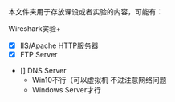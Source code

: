 本文件夹用于存放课设或者实验的内容，可能有：

Wireshark实验+
- [x] IIS/Apache HTTP服务器
- [x] FTP Server
- [] DNS Server
  - Win10不行（可以虚拟机 不过注意网络问题
  - Windows Server才行